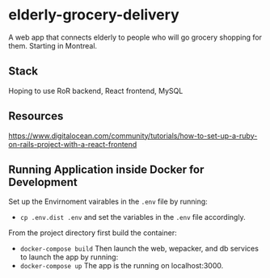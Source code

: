 # elderly-grocery-delivery
A web app that connects elderly to people who will go grocery shopping for them. Starting in Montreal.

## Stack
Hoping to use RoR backend, React frontend, MySQL

## Resources
https://www.digitalocean.com/community/tutorials/how-to-set-up-a-ruby-on-rails-project-with-a-react-frontend

## Running Application inside Docker for Development
Set up the Envirnoment vairables in the `.env` file by running:
-   `cp .env.dist .env`
and set the variables in the `.env` file accordingly.

From the project directory first build the container:
-   `docker-compose build`
Then launch the web, wepacker, and db services to launch the app by running:
-   `docker-compose up`
The app is the running on localhost:3000.